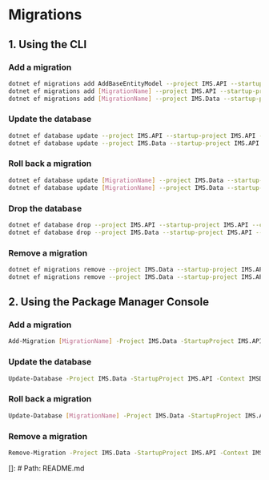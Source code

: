# Migrations

## 1. Using the CLI

### Add a migration
```bash
dotnet ef migrations add AddBaseEntityModel --project IMS.API --startup-project IMS.API --context IMSDbContext --output-dir Migrations
dotnet ef migrations add [MigrationName] --project IMS.API --startup-project IMS.API --context IMSDbContext --output-dir Migrations
dotnet ef migrations add [MigrationName] --project IMS.Data --startup-project IMS.API --context IMSDbContext --output-dir Migrations/Storage
```

### Update the database
```bash
dotnet ef database update --project IMS.API --startup-project IMS.API --context IMSDbContext
dotnet ef database update --project IMS.Data --startup-project IMS.API --context IMSDbContext
```

### Roll back a migration
```bash
dotnet ef database update [MigrationName] --project IMS.Data --startup-project IMS.API --context IMSDbContext
dotnet ef database update [MigrationName] --project IMS.Data --startup-project IMS.API --context IMSDbContext
```

### Drop the database
```bash
dotnet ef database drop --project IMS.API --startup-project IMS.API --context IMSDbContext
dotnet ef database drop --project IMS.Data --startup-project IMS.API --context IMSDbContext
```

### Remove a migration
```bash
dotnet ef migrations remove --project IMS.Data --startup-project IMS.API --context IMSDbContext
dotnet ef migrations remove --project IMS.Data --startup-project IMS.API --context IMSDbContext
```

## 2. Using the Package Manager Console
### Add a migration
```bash
Add-Migration [MigrationName] -Project IMS.Data -StartupProject IMS.API -Context IMSDbContext -OutputDir IMS.Data/Migrations
```

### Update the database
```bash
Update-Database -Project IMS.Data -StartupProject IMS.API -Context IMSDbContext
```

### Roll back a migration
```bash
Update-Database [MigrationName] -Project IMS.Data -StartupProject IMS.API -Context IMSDbContext
```

### Remove a migration
```bash
Remove-Migration -Project IMS.Data -StartupProject IMS.API -Context IMSDbContext
```

[]: # Path: README.md
